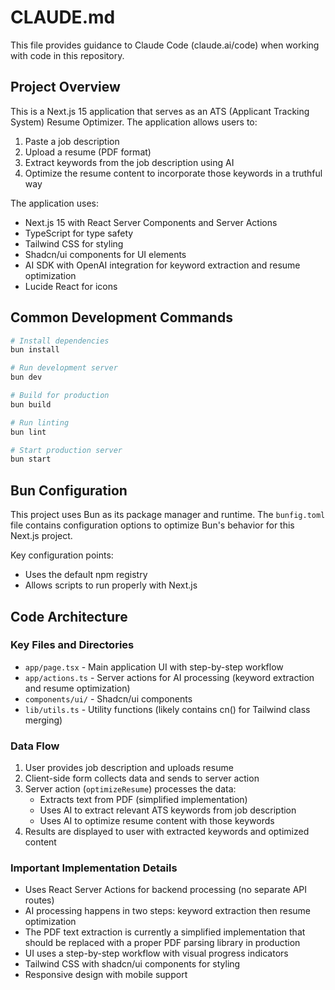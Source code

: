 # CLAUDE.md

This file provides guidance to Claude Code (claude.ai/code) when working with code in this repository.

## Project Overview

This is a Next.js 15 application that serves as an ATS (Applicant Tracking System) Resume Optimizer. The application allows users to:
1. Paste a job description
2. Upload a resume (PDF format)
3. Extract keywords from the job description using AI
4. Optimize the resume content to incorporate those keywords in a truthful way

The application uses:
- Next.js 15 with React Server Components and Server Actions
- TypeScript for type safety
- Tailwind CSS for styling
- Shadcn/ui components for UI elements
- AI SDK with OpenAI integration for keyword extraction and resume optimization
- Lucide React for icons

## Common Development Commands

```bash
# Install dependencies
bun install

# Run development server
bun dev

# Build for production
bun build

# Run linting
bun lint

# Start production server
bun start
```

## Bun Configuration

This project uses Bun as its package manager and runtime. The `bunfig.toml` file contains configuration options to optimize Bun's behavior for this Next.js project.

Key configuration points:
- Uses the default npm registry
- Allows scripts to run properly with Next.js

## Code Architecture

### Key Files and Directories

- `app/page.tsx` - Main application UI with step-by-step workflow
- `app/actions.ts` - Server actions for AI processing (keyword extraction and resume optimization)
- `components/ui/` - Shadcn/ui components
- `lib/utils.ts` - Utility functions (likely contains cn() for Tailwind class merging)

### Data Flow

1. User provides job description and uploads resume
2. Client-side form collects data and sends to server action
3. Server action (`optimizeResume`) processes the data:
   - Extracts text from PDF (simplified implementation)
   - Uses AI to extract relevant ATS keywords from job description
   - Uses AI to optimize resume content with those keywords
4. Results are displayed to user with extracted keywords and optimized content

### Important Implementation Details

- Uses React Server Actions for backend processing (no separate API routes)
- AI processing happens in two steps: keyword extraction then resume optimization
- The PDF text extraction is currently a simplified implementation that should be replaced with a proper PDF parsing library in production
- UI uses a step-by-step workflow with visual progress indicators
- Tailwind CSS with shadcn/ui components for styling
- Responsive design with mobile support